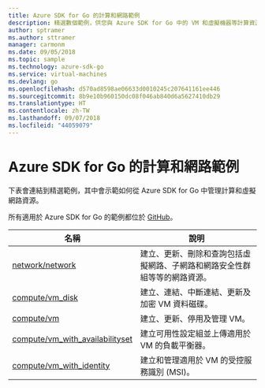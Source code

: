 ```yaml
---
title: Azure SDK for Go 的計算和網路範例
description: 精選數個範例，供您與 Azure SDK for Go 中的 VM 和虛擬機器等計算資源搭配使用。
author: sptramer
ms.author: sttramer
manager: carmonm
ms.date: 09/05/2018
ms.topic: sample
ms.technology: azure-sdk-go
ms.service: virtual-machines
ms.devlang: go
ms.openlocfilehash: d570ad8598ae06633d0010245c207641161ee446
ms.sourcegitcommit: 8b9e10b960150dc08f046ab840d6a5627410db29
ms.translationtype: HT
ms.contentlocale: zh-TW
ms.lasthandoff: 09/07/2018
ms.locfileid: "44059079"
---
```

# <a name="azure-sdk-for-go-samples-for-compute-and-networking"></a>Azure SDK for Go 的計算和網路範例

下表會連結到精選範例，其中會示範如何從 Azure SDK for Go 中管理計算和虛擬網路資源。

所有適用於 Azure SDK for Go 的範例都位於 [GitHub](https://github.com/Azure-Samples/azure-sdk-for-go-samples)。

| 名稱 | 說明 |
|------|-------------|
| [network/network](https://github.com/Azure-Samples/azure-sdk-for-go-samples/blob/master/network/network.go) | 建立、更新、刪除和查詢包括虛擬網路、子網路和網路安全性群組等等的網路資源。 |
| [compute/vm_disk](https://github.com/Azure-Samples/azure-sdk-for-go-samples/blob/master/compute/vm_disk.go) | 建立、連結、中斷連結、更新及加密 VM 資料磁碟。 |
| [compute/vm](https://github.com/Azure-Samples/azure-sdk-for-go-samples/blob/master/compute/vm.go) | 建立、更新、停用及管理 VM。 |
| [compute/vm_with_availabilityset](https://github.com/Azure-Samples/azure-sdk-for-go-samples/blob/master/compute/vm_with_availabilityset.go) | 建立可用性設定組並上傳適用於 VM 的負載平衡器。 |
| [compute/vm_with_identity](https://github.com/Azure-Samples/azure-sdk-for-go-samples/blob/master/compute/vm_with_identity.go) | 建立和管理適用於 VM 的受控服務識別 (MSI)。 |
